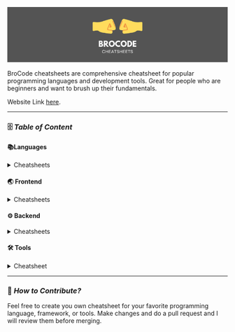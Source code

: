 [![LOGO](images/logo.png)](https://rohan-kiratsata.github.io/brocode-cheatsheets/)

BroCode cheatsheets are  comprehensive cheatsheet for popular programming languages and development tools. Great for people who are beginners and want to brush up their fundamentals.

Website Link [here](https://rohan-kiratsata.github.io/brocode-cheatsheets/).

---

### 🗄️ *Table of Content*

#### 📚Languages

<details>
<summary> Cheatsheets </summary>

- [Bash](404.md)
- [C](c-cheatsheet.md)
- [Java](java-cheatsheet.md)
- [Python](python-cheatsheet.md)
<!-- - C++ in progress -->

</details>

#### 🌏 Frontend

<details>
<summary> Cheatsheets </summary>

- [HTML](frontend/html-cheatsheet.md)
- CSS

</details>

#### ⚙ Backend

<details>
<summary>Cheatsheets</summary>


</details>

#### 🛠 Tools

<details>
<summary> Cheatsheet </summary>

- VSCode
  
</details>

---
### 🤝 *How to Contribute?*

Feel free to create you own cheatsheet for your favorite programming language, framework, or tools. Make changes and  do a pull request and I will review them before merging.